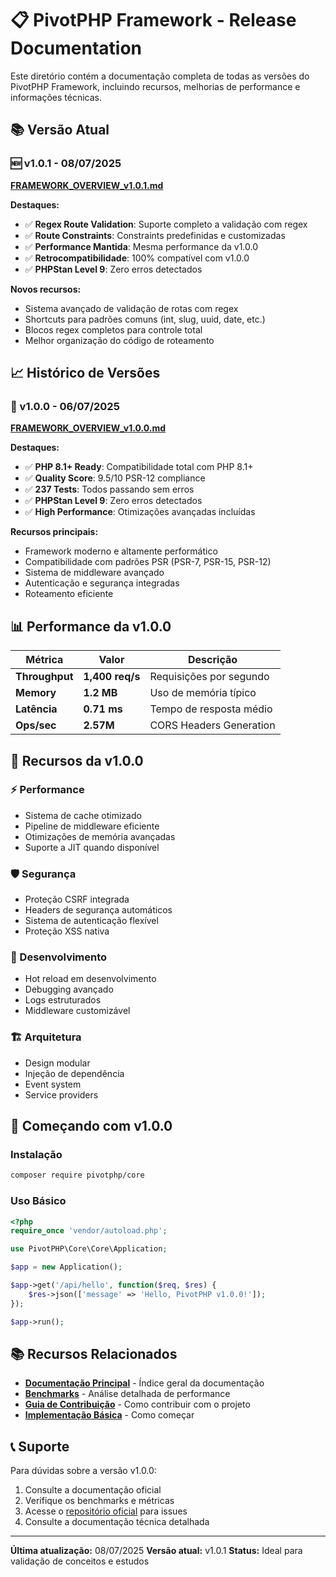 # 📋 PivotPHP Framework - Release Documentation

Este diretório contém a documentação completa de todas as versões do PivotPHP Framework, incluindo recursos, melhorias de performance e informações técnicas.

## 📚 Versão Atual

### 🆕 v1.0.1 - 08/07/2025
**[FRAMEWORK_OVERVIEW_v1.0.1.md](FRAMEWORK_OVERVIEW_v1.0.1.md)**

**Destaques:**
- ✅ **Regex Route Validation**: Suporte completo a validação com regex
- ✅ **Route Constraints**: Constraints predefinidas e customizadas
- ✅ **Performance Mantida**: Mesma performance da v1.0.0
- ✅ **Retrocompatibilidade**: 100% compatível com v1.0.0
- ✅ **PHPStan Level 9**: Zero erros detectados

**Novos recursos:**
- Sistema avançado de validação de rotas com regex
- Shortcuts para padrões comuns (int, slug, uuid, date, etc.)
- Blocos regex completos para controle total
- Melhor organização do código de roteamento

## 📈 Histórico de Versões

### 🚀 v1.0.0 - 06/07/2025
**[FRAMEWORK_OVERVIEW_v1.0.0.md](FRAMEWORK_OVERVIEW_v1.0.0.md)**

**Destaques:**
- ✅ **PHP 8.1+ Ready**: Compatibilidade total com PHP 8.1+
- ✅ **Quality Score**: 9.5/10 PSR-12 compliance
- ✅ **237 Tests**: Todos passando sem erros
- ✅ **PHPStan Level 9**: Zero erros detectados
- ✅ **High Performance**: Otimizações avançadas incluídas

**Recursos principais:**
- Framework moderno e altamente performático
- Compatibilidade com padrões PSR (PSR-7, PSR-15, PSR-12)
- Sistema de middleware avançado
- Autenticação e segurança integradas
- Roteamento eficiente

## 📊 Performance da v1.0.0

| Métrica | Valor | Descrição |
|---------|-------|-----------|
| **Throughput** | **1,400 req/s** | Requisições por segundo |
| **Memory** | **1.2 MB** | Uso de memória típico |
| **Latência** | **0.71 ms** | Tempo de resposta médio |
| **Ops/sec** | **2.57M** | CORS Headers Generation |

## 🎯 Recursos da v1.0.0

### ⚡ Performance
- Sistema de cache otimizado
- Pipeline de middleware eficiente
- Otimizações de memória avançadas
- Suporte a JIT quando disponível

### 🛡️ Segurança
- Proteção CSRF integrada
- Headers de segurança automáticos
- Sistema de autenticação flexível
- Proteção XSS nativa

### 🔧 Desenvolvimento
- Hot reload em desenvolvimento
- Debugging avançado
- Logs estruturados
- Middleware customizável

### 🏗️ Arquitetura
- Design modular
- Injeção de dependência
- Event system
- Service providers

## 🚀 Começando com v1.0.0

### Instalação
```bash
composer require pivotphp/core
```

### Uso Básico
```php
<?php
require_once 'vendor/autoload.php';

use PivotPHP\Core\Core\Application;

$app = new Application();

$app->get('/api/hello', function($req, $res) {
    $res->json(['message' => 'Hello, PivotPHP v1.0.0!']);
});

$app->run();
```

## 📚 Recursos Relacionados

- **[Documentação Principal](../index.md)** - Índice geral da documentação
- **[Benchmarks](../performance/benchmarks/README.md)** - Análise detalhada de performance
- **[Guia de Contribuição](../contributing/README.md)** - Como contribuir com o projeto
- **[Implementação Básica](../implementations/usage_basic.md)** - Como começar

## 📞 Suporte

Para dúvidas sobre a versão v1.0.0:
1. Consulte a documentação oficial
2. Verifique os benchmarks e métricas
3. Acesse o [repositório oficial](https://github.com/PivotPHP/pivotphp-core) para issues
4. Consulte a documentação técnica detalhada

---

**Última atualização:** 08/07/2025
**Versão atual:** v1.0.1
**Status:** Ideal para validação de conceitos e estudos